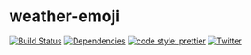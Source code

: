 # weather-emoji
[![Build Status](https://travis-ci.com/luctst/weather-emoji.svg?branch=master)](https://travis-ci.com/luctst/weather-emoji)
[![Dependencies](https://img.shields.io/david/luctst/weather-emoji.svg?style=popout-square)](https://david-dm.org/luctst/weather-emoji)
[![code style: prettier](https://img.shields.io/badge/code_style-prettier-ff69b4.svg?style=flat-square)](https://github.com/prettier/prettier)
[![Twitter](https://img.shields.io/twitter/follow/luctstt.svg?label=Follow&style=social)](https://twitter.com/luctstt)
